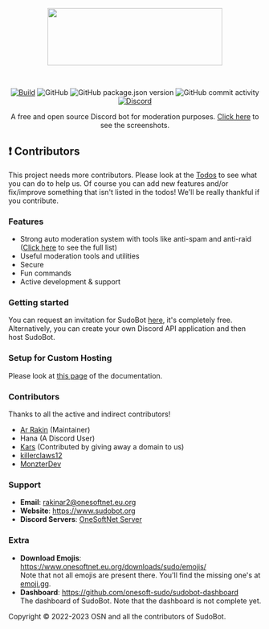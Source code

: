 
<p align="center">
<a href="https://www.sudobot.org" title="Official Website of SudoBot" target="_blank">
<img src="https://res.cloudinary.com/rakinar2/image/upload/f_auto,q_auto/em8aewnsfwj7mlfhqxtf" height="114px" width="348px">
</a> 
</p>
<br />
<p align="center">
<a href="https://github.com/onesoft-sudo/sudobot/actions/workflows/build.yml"><img src="https://github.com/onesoft-sudo/sudobot/actions/workflows/build.yml/badge.svg" alt="Build"></a>
<img src="https://img.shields.io/github/license/onesoft-sudo/sudobot?label=License" alt="GitHub">
<img src="https://img.shields.io/github/package-json/v/onesoft-sudo/sudobot?label=Version" alt="GitHub package.json version">
<img src="https://img.shields.io/github/commit-activity/w/onesoft-sudo/sudobot?label=Commit%20Activity" alt="GitHub commit activity">
<a href="https://discord.gg/892GWhTzgs"><img src="https://img.shields.io/discord/964969362073198652?label=OSN+Support+Chat" alt="Discord"></a>
</p>

<p align="center">
A free and open source Discord bot for moderation purposes. <a href="https://docs.sudobot.org/features/screenshots/">Click here</a> to see the screenshots.
</p>

## ❗ Contributors

This project needs more contributors. Please look at the [Todos](https://github.com/onesoft-sudo/sudobot/blob/main/TODO.md) to see what you can do to help us. Of course you can add new features and/or fix/improve something that isn't listed in the todos! We'll be really thankful if you contribute.

### Features

- Strong auto moderation system with tools like anti-spam and anti-raid ([Click here](https://docs.sudobot.org/automoderation/#what-can-the-bot-do) to see the full list)
- Useful moderation tools and utilities 
- Secure
- Fun commands
- Active development & support

### Getting started

You can request an invitation for SudoBot [here](https://discord.gg/pazm3tqYh5), it's completely free.
Alternatively, you can create your own Discord API application and then host SudoBot.

### Setup for Custom Hosting

Please look at [this page](https://docs.sudobot.org/getting-started) of the documentation.

### Contributors

Thanks to all the active and indirect contributors!


* [Ar Rakin](https://github.com/virtual-designer) (Maintainer)
* Hana (A Discord User)
* [Kars](https://github.com/kars1996) (Contributed by giving away a domain to us)
* [killerclaws12](https://github.com/killerclaws12)
* [MonzterDev](https://github.com/MonzterDev)

### Support

- **Email**: rakinar2@onesoftnet.eu.org
- **Website**: https://www.sudobot.org
- **Discord Servers**: [OneSoftNet Server](https://discord.gg/892GWhTzgs)

### Extra 

- **Download Emojis**: https://www.onesoftnet.eu.org/downloads/sudo/emojis/ <br />
  Note that not all emojis are present there. You'll find the missing one's at [emoji.gg](https://emoji.gg).
- **Dashboard**: https://github.com/onesoft-sudo/sudobot-dashboard <br />
  The dashboard of SudoBot. Note that the dashboard is not complete yet.

Copyright © 2022-2023 OSN and all the contributors of SudoBot.
